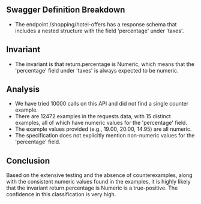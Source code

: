 ## Swagger Definition Breakdown
- The endpoint /shopping/hotel-offers has a response schema that includes a nested structure with the field 'percentage' under 'taxes'.

## Invariant
- The invariant is that return.percentage is Numeric, which means that the 'percentage' field under 'taxes' is always expected to be numeric.

## Analysis
- We have tried 10000 calls on this API and did not find a single counter example.
- There are 12472 examples in the requests data, with 15 distinct examples, all of which have numeric values for the 'percentage' field.
- The example values provided (e.g., 19.00, 20.00, 14.95) are all numeric.
- The specification does not explicitly mention non-numeric values for the 'percentage' field.

## Conclusion
Based on the extensive testing and the absence of counterexamples, along with the consistent numeric values found in the examples, it is highly likely that the invariant return.percentage is Numeric is a true-positive. The confidence in this classification is very high.

